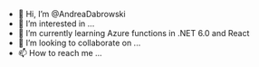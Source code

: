 - 👋 Hi, I’m @AndreaDabrowski
- 👀 I’m interested in ...
- 🌱 I’m currently learning Azure functions in .NET 6.0 and React
- 💞️ I’m looking to collaborate on ...
- 📫 How to reach me ...

<!---
AndreaDabrowski/AndreaDabrowski is a ✨ special ✨ repository because its `README.md` (this file) appears on your GitHub profile.
You can click the Preview link to take a look at your changes.
--->

